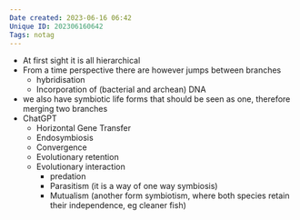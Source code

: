 ```yaml
---
Date created: 2023-06-16 06:42
Unique ID: 202306160642
Tags: notag
---
```

- At first sight it is all hierarchical
- From a time perspective there are however jumps between branches
	- hybridisation
	- Incorporation of (bacterial and archean) DNA
- we also have symbiotic life forms that should be seen as one, therefore merging two branches
- ChatGPT
	- Horizontal Gene Transfer
	- Endosymbiosis
	- Convergence
	- Evolutionary retention
	- Evolutionary interaction
		- predation
		- Parasitism (it is a way of one way symbiosis)
		- Mutualism (another form symbiotism, where both species retain their independence, eg cleaner fish)
